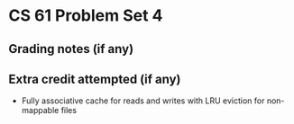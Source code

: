CS 61 Problem Set 4
===================

Grading notes (if any)
----------------------



Extra credit attempted (if any)
-------------------------------
- Fully associative cache for reads and writes with LRU eviction for non-mappable files
